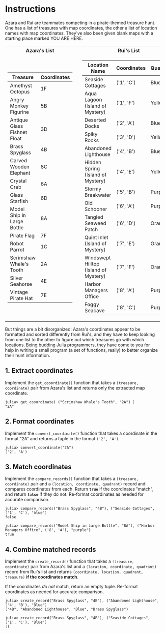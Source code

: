 # Instructions

Azara and Rui are teammates competing in a pirate-themed treasure hunt.
One has a list of treasures with map coordinates, the other a list of location names with map coordinates.
They've also been given blank maps with a starting place marked YOU ARE HERE.

<table>
<tr><th>Azara's List</th><th></th><th>Rui's List</th></tr>
<tr><td>

| Treasure                    | Coordinates |
| --------------------------- | ----------- |
| Amethyst Octopus            | 1F          |
| Angry Monkey Figurine       | 5B          |
| Antique Glass Fishnet Float | 3D          |
| Brass Spyglass              | 4B          |
| Carved Wooden Elephant      | 8C          |
| Crystal Crab                | 6A          |
| Glass Starfish              | 6D          |
| Model Ship in Large Bottle  | 8A          |
| Pirate Flag                 | 7F          |
| Robot Parrot                | 1C          |
| Scrimshaw Whale's Tooth     | 2A          |
| Silver Seahorse             | 4E          |
| Vintage Pirate Hat          | 7E          |

</td><td></td><td>

| Location Name                         | Coordinates | Quadrant |
| ------------------------------------- | ----------- | --------- |
| Seaside Cottages                      | ('1', 'C')    | Blue      |
| Aqua Lagoon (Island of Mystery)       | ('1', 'F')    | Yellow    |
| Deserted Docks                        | ('2', 'A')    | Blue      |
| Spiky Rocks                           | ('3', 'D')    | Yellow    |
| Abandoned Lighthouse                  | ('4', 'B')    | Blue      |
| Hidden Spring (Island of Mystery)     | ('4', 'E')    | Yellow    |
| Stormy Breakwater                     | ('5', 'B')    | Purple    |
| Old Schooner                          | ('6', 'A')    | Purple    |
| Tangled Seaweed Patch                 | ('6', 'D')    | Orange    |
| Quiet Inlet (Island of Mystery)       | ('7', 'E')    | Orange    |
| Windswept Hilltop (Island of Mystery) | ('7', 'F')    | Orange    |
| Harbor Managers Office                | ('8', 'A')    | Purple    |
| Foggy Seacave                         | ('8', 'C')    | Purple    |

</td></tr>
</table>

But things are a bit disorganized: Azara's coordinates appear to be formatted and sorted differently from Rui's, and they have to keep looking from one list to the other to figure out which treasures go with which locations.
Being budding Julia programmers, they have come to you for help in writing a small program (a set of functions, really) to better organize their hunt information.

## 1. Extract coordinates

Implement the `get_cooordinate()` function that takes a `(treasure, coordinate)` pair from Azara's list and returns only the extracted map coordinate.

```julia-repl
julia> get_cooordinate( ("Scrimshaw Whale's Tooth", "2A") )
"2A"
```

## 2. Format coordinates

Implement the `convert_coordinate()` function that takes a coordinate in the format "2A" and returns a tuple in the format `('2', 'A')`.

```julia-repl
julia> convert_coordinate("2A")
('2', 'A')
```

## 3. Match coordinates

Implement the `compare_records()` function that takes a `(treasure, coordinate)` pair and a `(location, coordinate, quadrant)` record and compares coordinates from each.
Return **`true`** if the coordinates "match", and return **`false`** if they do not.
Re-format coordinates as needed for accurate comparison.

```julia-repl
julia> compare_records("Brass Spyglass", "4B"), ("Seaside Cottages", ('1', 'C'), "blue")
false

julia> compare_records("Model Ship in Large Bottle", "8A"), ("Harbor Managers Office", ('8', 'A'), "purple")
true
```

## 4. Combine matched records

Implement the `create_record()` function that takes a `(treasure, coordinate)` pair from Azara's list and a `(location, coordinate, quadrant)` record from Rui's list and returns `(coordinate, location, quadrant, treasure)` **if the coordinates match**.

If the coordinates _do not_ match, return an empty tuple.
Re-format coordinates as needed for accurate comparison.

```julia-repl
julia> create_record("Brass Spyglass", "4B"), ("Abandoned Lighthouse", ('4', 'B'), "Blue")
("4B", "Abandoned Lighthouse", "Blue", "Brass Spyglass")

julia> create_record("Brass Spyglass", "4B"), ("Seaside Cottages", ('1', 'C'), "Blue")
()
```
